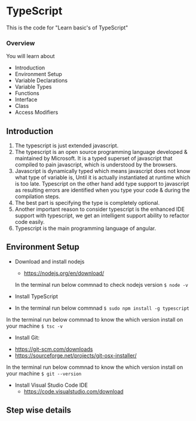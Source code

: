 # TypeScript
This is the code for "Learn basic's of TypeScript"


###  Overview

You will learn about

- Introduction
- Environment Setup
- Variable Declarations
- Variable Types
- Functions
- Interface
- Class
- Access Modifiers

## Introduction

1. The typescript is just extended javascript. 
2. The typescript is an open source programming language developed & maintained by Microsoft.
   It is a typed superset of javascript that compiled to pain javascript, which is understood by the browsers.
3. Javascript is dynamically typed which means javascript does not know what type of variable is, Until it is actually instantiated at runtime which is too late. Typescript on the other hand add type support to javascript as resulting errors are identified when you type your code & during the compilation steps.
4. The best part is specifying the type is completely optional.  
5. Another important reason to consider typescript is the enhanced IDE support with typescript, we get an intelligent support ability to refactor code easily.
6. Typescript is the main programming language of angular.
 
 

## Environment Setup

* Download and install nodejs
  - https://nodejs.org/en/download/
  
  In the terminal run below commnad to check nodejs version
  `$ node -v`
  
* Install TypeScript 
 - In the terminal run below commnad 
 `$ sudo npm install -g typescript`
 
 In the terminal run below commnad to know the which version install on your machine
 `$ tsc -v`
 
 * Install Git:
 - https://git-scm.com/downloads
 - https://sourceforge.net/projects/git-osx-installer/

 In the terminal run below commnad to know the which version install on your machine
 `$ git --version`

 * Install Visual Studio Code IDE
   - https://code.visualstudio.com/download

 
## Step wise details
